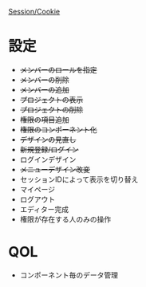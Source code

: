 [Session/Cookie](https://v0.dev/chat/5HU9AMDcISA)

# 設定
- ~~メンバーのロールを指定~~
- ~~メンバーの削除~~
- ~~メンバーの追加~~
- ~~プロジェクトの表示~~
- ~~プロジェクトの削除~~
- ~~権限の項目追加~~
- ~~権限のコンポーネント化~~
- ~~デザインの見直し~~
- ~~新規登録/ログイン~~
- ログインデザイン
- ~~メニューデザイン改変~~
- セッションIDによって表示を切り替え
- マイページ
- ログアウト
- エディター完成
- 権限が存在する人のみの操作

# QOL
- コンポーネント毎のデータ管理